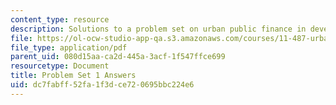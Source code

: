 ```yaml
---
content_type: resource
description: Solutions to a problem set on urban public finance in developing countries.
file: https://ol-ocw-studio-app-qa.s3.amazonaws.com/courses/11-487-urban-public-finance-in-developing-countries-fall-2004/dc7fabff52fa1f3dce720695bbc224e6_ps1_ans.pdf
file_type: application/pdf
parent_uid: 080d15aa-ca2d-445a-3acf-1f547ffce699
resourcetype: Document
title: Problem Set 1 Answers
uid: dc7fabff-52fa-1f3d-ce72-0695bbc224e6
---
```

